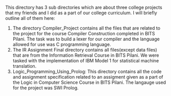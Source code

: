 This directory has 3 sub directories which are about three college projects that my friends and I did as a part of our college curriculum. I will briefly outline all of them here:
1. The directory Compiler_Project contains all the files that are related to the project for the course Compiler Construction completed in BITS Pilani. The task was to build a lexer for our compiler and the language allowed for use was C programming language.
2. The IR Assignment Final directory contains all files(except data files) that are from the Information Retrieval Course in BITS Pilani. We were tasked with the implementation of IBM Model 1 for statistical machine translation.
3. Logic_Programming_Using_Prolog: This directory contains all the code and assignment specification related to an assigment given as a part of the Logic in Computer Science Course in BITS Pilani. The langauge used for the project was SWI Prolog.
